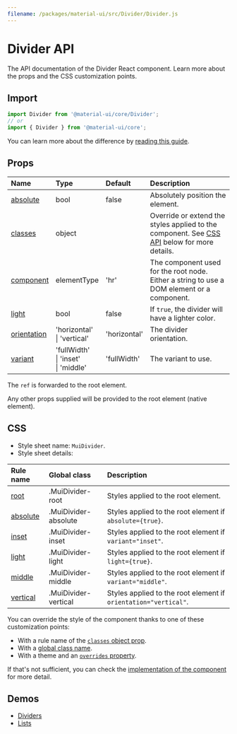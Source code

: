 ```yaml
---
filename: /packages/material-ui/src/Divider/Divider.js
---
```


<!--- This documentation is automatically generated, do not try to edit it. -->

# Divider API

<p class="description">The API documentation of the Divider React component. Learn more about the props and the CSS customization points.</p>

## Import

```js
import Divider from '@material-ui/core/Divider';
// or
import { Divider } from '@material-ui/core';
```

You can learn more about the difference by [reading this guide](/guides/minimizing-bundle-size/).



## Props

| Name | Type | Default | Description |
|:-----|:-----|:--------|:------------|
| <a class="anchor-link" id="props--absolute"></a><a href="#props--absolute" title="link to the prop on this page" class="prop-name">absolute</a> | <span class="prop-type">bool</span> | <span class="prop-default">false</span> | Absolutely position the element. |
| <a class="anchor-link" id="props--classes"></a><a href="#props--classes" title="link to the prop on this page" class="prop-name">classes</a> | <span class="prop-type">object</span> |  | Override or extend the styles applied to the component. See [CSS API](#css) below for more details. |
| <a class="anchor-link" id="props--component"></a><a href="#props--component" title="link to the prop on this page" class="prop-name">component</a> | <span class="prop-type">elementType</span> | <span class="prop-default">'hr'</span> | The component used for the root node. Either a string to use a DOM element or a component. |
| <a class="anchor-link" id="props--light"></a><a href="#props--light" title="link to the prop on this page" class="prop-name">light</a> | <span class="prop-type">bool</span> | <span class="prop-default">false</span> | If `true`, the divider will have a lighter color. |
| <a class="anchor-link" id="props--orientation"></a><a href="#props--orientation" title="link to the prop on this page" class="prop-name">orientation</a> | <span class="prop-type">'horizontal'<br>&#124;&nbsp;'vertical'</span> | <span class="prop-default">'horizontal'</span> | The divider orientation. |
| <a class="anchor-link" id="props--variant"></a><a href="#props--variant" title="link to the prop on this page" class="prop-name">variant</a> | <span class="prop-type">'fullWidth'<br>&#124;&nbsp;'inset'<br>&#124;&nbsp;'middle'</span> | <span class="prop-default">'fullWidth'</span> | The variant to use. |

The `ref` is forwarded to the root element.

Any other props supplied will be provided to the root element (native element).

## CSS

- Style sheet name: `MuiDivider`.
- Style sheet details:

| Rule name | Global class | Description |
|:-----|:-------------|:------------|
| <a class="anchor-link" title="link to the rule name on this page" id="css--root"></a><a href="#css--root" class="prop-name">root</a> | <span class="prop-name">.MuiDivider-root</span> | Styles applied to the root element.
| <a class="anchor-link" title="link to the rule name on this page" id="css--absolute"></a><a href="#css--absolute" class="prop-name">absolute</a> | <span class="prop-name">.MuiDivider-absolute</span> | Styles applied to the root element if `absolute={true}`.
| <a class="anchor-link" title="link to the rule name on this page" id="css--inset"></a><a href="#css--inset" class="prop-name">inset</a> | <span class="prop-name">.MuiDivider-inset</span> | Styles applied to the root element if `variant="inset"`.
| <a class="anchor-link" title="link to the rule name on this page" id="css--light"></a><a href="#css--light" class="prop-name">light</a> | <span class="prop-name">.MuiDivider-light</span> | Styles applied to the root element if `light={true}`.
| <a class="anchor-link" title="link to the rule name on this page" id="css--middle"></a><a href="#css--middle" class="prop-name">middle</a> | <span class="prop-name">.MuiDivider-middle</span> | Styles applied to the root element if `variant="middle"`.
| <a class="anchor-link" title="link to the rule name on this page" id="css--vertical"></a><a href="#css--vertical" class="prop-name">vertical</a> | <span class="prop-name">.MuiDivider-vertical</span> | Styles applied to the root element if `orientation="vertical"`.

You can override the style of the component thanks to one of these customization points:

- With a rule name of the [`classes` object prop](/customization/components/#overriding-styles-with-classes).
- With a [global class name](/customization/components/#overriding-styles-with-global-class-names).
- With a theme and an [`overrides` property](/customization/globals/#css).

If that's not sufficient, you can check the [implementation of the component](https://github.com/mui-org/material-ui/blob/master/packages/material-ui/src/Divider/Divider.js) for more detail.

## Demos

- [Dividers](/components/dividers/)
- [Lists](/components/lists/)

